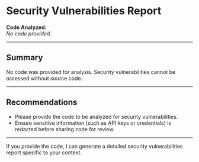 # Security Vulnerabilities Report

**Code Analyzed:**  
_No code provided._

---

## Summary

No code was provided for analysis. Security vulnerabilities cannot be assessed without source code.

---

## Recommendations

- Please provide the code to be analyzed for security vulnerabilities.
- Ensure sensitive information (such as API keys or credentials) is redacted before sharing code for review.

---

If you provide the code, I can generate a detailed security vulnerabilities report specific to your context.